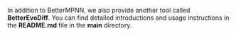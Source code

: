 In addition to BetterMPNN, we also provide another tool called **BetterEvoDiff**. You can find detailed introductions and usage instructions in the **README.md** file in the **main** directory.

